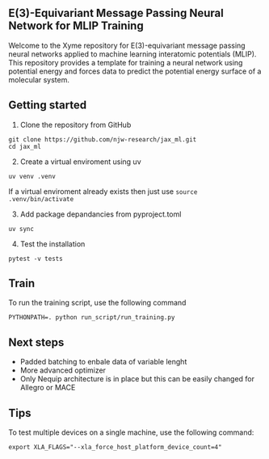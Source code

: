 ## E(3)-Equivariant Message Passing Neural Network for MLIP Training

Welcome to the Xyme repository for E(3)-equivariant message passing neural networks applied to machine learning interatomic potentials (MLIP). This repository provides a template for training a neural network using potential energy and forces data to predict the potential energy surface of a molecular system.

## Getting started 

1. Clone the repository from GitHub 

```
git clone https://github.com/njw-research/jax_ml.git
cd jax_ml
```

2. Create a virtual enviroment using uv

```
uv venv .venv
```

If a virtual enviroment already exists then just use ```source .venv/bin/activate```

3. Add package depandancies from pyproject.toml 

```
uv sync
```

4. Test the installation

```
pytest -v tests
```

## Train

To run the training script, use the following command

```
PYTHONPATH=. python run_script/run_training.py
```

## Next steps 

- Padded batching to enbale data of variable lenght
- More advanced optimizer
- Only Nequip architecture is in place but this can be easily changed for Allegro or MACE

## Tips 

To test multiple devices on a single machine, use the following command:

```
export XLA_FLAGS="--xla_force_host_platform_device_count=4"
```
